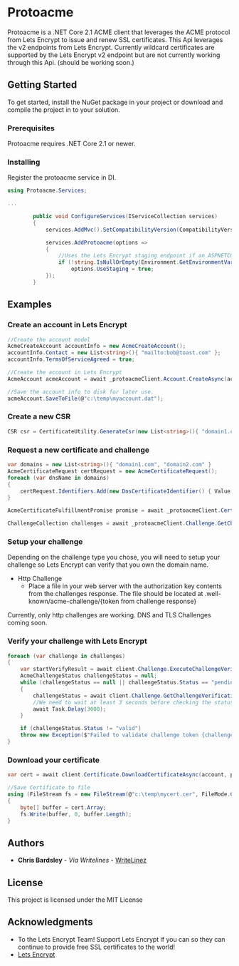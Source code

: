 # Protoacme

Protoacme is a .NET Core 2.1 ACME client that leverages the ACME protocol from Lets Encrypt to issue and renew SSL certificates. This Api leverages the v2 endpoints from Lets Encrypt. 
Currently wildcard certificates are supported by the Lets Encrypt v2 endpoint but are not currently working through this Api. (should be working soon.)

## Getting Started

To get started, install the NuGet package in your project or download and compile the project in to your solution.

### Prerequisites

Protoacme requires .NET Core 2.1 or newer.

### Installing

Register the protoacme service in DI.

``` csharp
using Protoacme.Services;

...

        public void ConfigureServices(IServiceCollection services)
        {
            services.AddMvc().SetCompatibilityVersion(CompatibilityVersion.Version_2_1);

            services.AddProtoacme(options => 
            {
                //Uses the Lets Encrypt staging endpoint if an ASPNETCORE_ENVIRONMENT variable is set.
                if (!string.IsNullOrEmpty(Environment.GetEnvironmentVariable("ASPNETCORE_ENVIRONMENT")))
                    options.UseStaging = true;
            });
        }
```

## Examples

### Create an account in Lets Encrypt

``` csharp
//Create the account model
AcmeCreateAccount accountInfo = new AcmeCreateAccount();
accountInfo.Contact = new List<string>(){ "mailto:bob@toast.com" };
accountInfo.TermsOfServiceAgreed = true;

//Create the account in Lets Encrypt
AcmeAccount acmeAccount = await _protoacmeClient.Account.CreateAsync(accountInfo);

//Save the account info to disk for later use.
acmeAccount.SaveToFile(@"c:\temp\myaccount.dat");
```

### Create a new CSR

``` csharp
CSR csr = CertificateUtility.GenerateCsr(new List<string>(){ "domain1.com", "domain2.com" });
```

### Request a new certificate and challenge

``` csharp
var domains = new List<string>(){ "domain1.com", "domain2.com" }
AcmeCertificateRequest certRequest = new AcmeCertificateRequest();
foreach (var dnsName in domains)
{
    certRequest.Identifiers.Add(new DnsCertificateIdentifier() { Value = dnsName.Domain });
}

AcmeCertificateFulfillmentPromise promise = await _protoacmeClient.Certificate.RequestCertificateAsync(acmeAccount, certRequest);

ChallengeCollection challenges = await _protoacmeClient.Challenge.GetChallengesAsync(acmeAccount, promise, ChallengeType.Http);
```

### Setup your challenge
Depending on the challenge type you chose, you will need to setup your challenge so Lets Encrypt can verify that you own the domain name.
* Http Challenge
    * Place a file in your web server with the authorization key contents from the challenges response. The file should be located at .well-known/acme-challenge/{token from challenge response}

Currently, only http challenges are working. DNS and TLS Challenges coming soon.

### Verify your challenge with Lets Encrypt
``` csharp
foreach (var challenge in challenges)
{
    var startVerifyResult = await client.Challenge.ExecuteChallengeVerification(challenge);
    AcmeChallengeStatus challengeStatus = null;
    while (challengeStatus == null || challengeStatus.Status == "pending")
    {
        challengeStatus = await client.Challenge.GetChallengeVerificationStatus(challenge);
        //We need to wait at least 3 seconds before checking the status again.
        await Task.Delay(3000);
    }

    if (challengeStatus.Status != "valid")
    throw new Exception($"Failed to validate challenge token {challenge.Token}");
}
```

### Download your certificate
``` csharp
var cert = await client.Certificate.DownloadCertificateAsync(account, promise, csr, CertificateType.Cert);

//Save Certificate to file
using (FileStream fs = new FileStream(@"c:\temp\mycert.cer", FileMode.Create))
{
    byte[] buffer = cert.Array;
    fs.Write(buffer, 0, buffer.Length);
}
```

## Authors

* **Chris Bardsley** - *Via Writelines* - [WriteLinez](https://github.com/writelinez)

## License

This project is licensed under the MIT License

## Acknowledgments

* To the Lets Encrypt Team!  Support Lets Encrypt if you can so they can continue to provide free SSL certificates to the world!
* [Lets Encrypt](https://letsencrypt.org/)

